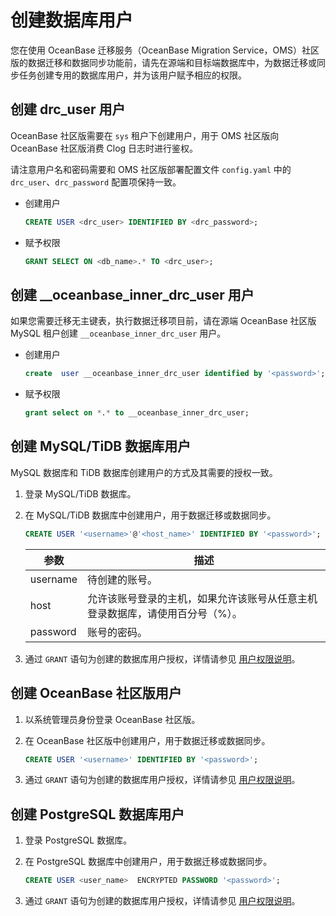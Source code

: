 # 创建数据库用户

您在使用 OceanBase 迁移服务（OceanBase Migration Service，OMS）社区版的数据迁移和数据同步功能前，请先在源端和目标端数据库中，为数据迁移或同步任务创建专用的数据库用户，并为该用户赋予相应的权限。

## 创建 drc_user 用户

OceanBase 社区版需要在 `sys` 租户下创建用户，用于 OMS 社区版向 OceanBase 社区版消费 Clog 日志时进行鉴权。

请注意用户名和密码需要和 OMS 社区版部署配置文件 `config.yaml` 中的 `drc_user`、`drc_password` 配置项保持一致。

* 创建用户

   ```sql
   CREATE USER <drc_user> IDENTIFIED BY <drc_password>;
   ```

* 赋予权限

   ```sql
   GRANT SELECT ON <db_name>.* TO <drc_user>;
   ```

## 创建 __oceanbase_inner_drc_user 用户

如果您需要迁移无主键表，执行数据迁移项目前，请在源端 OceanBase 社区版 MySQL 租户创建 `__oceanbase_inner_drc_user` 用户。

* 创建用户

  ```sql
  create  user __oceanbase_inner_drc_user identified by '<password>';
  ```

* 赋予权限

  ```sql
  grant select on *.* to __oceanbase_inner_drc_user;
  ```

## 创建 MySQL/TiDB 数据库用户

MySQL 数据库和 TiDB 数据库创建用户的方式及其需要的授权一致。

1. 登录 MySQL/TiDB 数据库。

2. 在 MySQL/TiDB 数据库中创建用户，用于数据迁移或数据同步。

   ```sql
   CREATE USER '<username>'@'<host_name>' IDENTIFIED BY '<password>';
   ```

   |    参数    |                   描述                    |
   |----------|-----------------------------------------|
   | username | 待创建的账号。                                 |
   | host     | 允许该账号登录的主机，如果允许该账号从任意主机登录数据库，请使用百分号（%）。 |
   | password | 账号的密码。                                  |

3. 通过 `GRANT` 语句为创建的数据库用户授权，详情请参见 [用户权限说明](../8.create-and-manage-data-sources/4.user-privileges.md)。

## 创建 OceanBase 社区版用户

1. 以系统管理员身份登录 OceanBase 社区版。

2. 在 OceanBase 社区版中创建用户，用于数据迁移或数据同步。

   ```sql
   CREATE USER '<username>' IDENTIFIED BY '<password>';
   ```

3. 通过 `GRANT` 语句为创建的数据库用户授权，详情请参见 [用户权限说明](../8.create-and-manage-data-sources/4.user-privileges.md)。

## 创建 PostgreSQL 数据库用户

1. 登录 PostgreSQL 数据库。

2. 在 PostgreSQL 数据库中创建用户，用于数据迁移或数据同步。

   ```sql
   CREATE USER <user_name>  ENCRYPTED PASSWORD '<password>';
   ```

3. 通过 `GRANT` 语句为创建的数据库用户授权，详情请参见 [用户权限说明](../8.create-and-manage-data-sources/4.user-privileges.md)。
